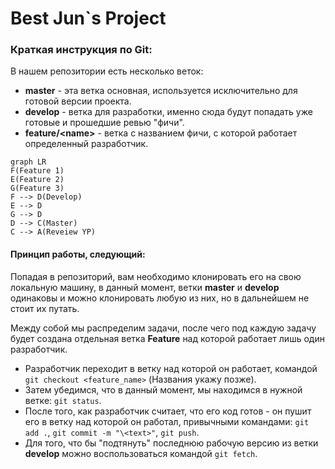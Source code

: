 # Best Jun`s Project

### Краткая инструкция по Git:

В нашем репозитории есть несколько веток:
- **master** - эта ветка основная, используется исключительно для готовой версии проекта.
- **develop** - ветка для разработки, именно сюда будут попадать уже готовые и прошедшие ревью "фичи".
- **feature/\<name>** - ветка с названием фичи, с которой работает определенный разработчик.

```mermaid
graph LR
F(Feature 1)
E(Feature 2)
G(Feature 3)
F --> D(Develop)
E --> D
G --> D
D --> C(Master)
C --> A(Reveiew YP)
```

#### Принцип работы, следующий:
Попадая в репозиторий, вам необходимо клонировать его на свою локальную машину, в данный момент, ветки **master** и **develop** одинаковы и можно клонировать любую из них, но в дальнейшем не стоит их путать.

Между собой мы распределим задачи, после чего под каждую задачу будет создана отдельная ветка **Feature** над которой работает лишь один разработчик.
- Разработчик переходит в ветку над которой он работает, командой `git checkout <feature_name>` (Названия укажу позже).
- Затем убедимся, что в данный момент, мы находимся в нужной ветке: `git status`.
- После того, как разработчик считает, что его код готов - он пушит его в ветку над которой он работал, привычными командами: `git add .`, `git commit -m "\<text>"`, `git push`.
- Для того, что бы "подтянуть" последнюю рабочую версию из ветки **develop** можно воспользоваться командой `git fetch`.